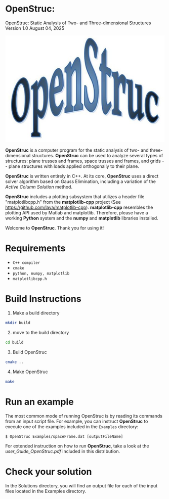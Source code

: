 # OpenStruc:
OpenStruc: Static Analysis of Two- and Three-dimensional Structures
Version 1.0
August 04, 2025

![my OpenStruc logo](https://github.com/edgarfblacksilva/OpenStruc/blob/main/src/OpenStrucLogo.jpg)

**OpenStruc** is a computer program for the static analysis of two- and three-dimensional structures. **OpenStruc** can be used to analyze several types of structures: plane trusses and frames, space trusses and frames, and grids -- plane structures with loads applied orthogonally to their plane. 

**OpenStruc** is written entirely in C++. At its core, **OpenStruc** uses a direct solver algorithm based on Gauss Elimination, including a variation of the *Active Column Solution* method.

**OpenStruc** includes a plotting subsystem that utilizes a header file "matplotlibcpp.h" from the **matplotlib-cpp** project (See https://github.com/lava/matplotlib-cpp). **matplotlib-cpp** resembles the plotting API used by Matlab and matplotlib. Therefore, please have a working **Python** system and the **numpy** and **matplotlib** libraries installed.

Welcome to **OpenStruc**. Thank you for using it! 

# Requirements

- `C++ compiler`
- `cmake`
- `python, numpy, matplotlib`
- `matplotlibcpp.h` 

# Build Instructions

1. Make a build directory

```bash
mkdir build 
```

2. move to the build directory
```bash
cd build 
```

3. Build OpenStruc
```bash
cmake ..
```

4. Make OpenStruc
```bash
make 
```

# Run an example

The most common mode of running OpenStruc is by reading its commands from an input
script file. For example, you can instruct **OpenStruc** to execute one of the examples included in the `Examples` directory:

```
$ OpenStruc Examples/spaceFrame.dat [outputFileName]
```

For extended instruction on how to run **OpenStruc**, take a look at the *user_Guide_OpenStruc.pdf* included in this distribution.


# Check your solution
In the Solutions directory, you will find an output file for each of the input files located in the Examples directory.


